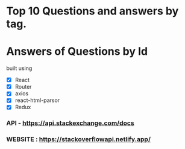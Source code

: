 # Top 10 Questions and answers by tag.
# Answers of Questions by Id

built using

- [x] React
- [x] Router
- [x] axios
- [x] react-html-parsor
- [x] Redux

### API - https://api.stackexchange.com/docs

### WEBSITE : https://stackoverflowapi.netlify.app/

